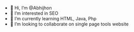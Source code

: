 - 👋 Hi, I’m @Abhijhon
- 👀 I’m interested in SEO
- 🌱 I’m currently learning HTML, Java, Php
- 💞️ I’m looking to collaborate on single page tools website


<!---
Abhijhon/Abhijhon is a ✨ special ✨ repository because its `README.md` (this file) appears on your GitHub profile.
You can click the Preview link to take a look at your changes.
--->
